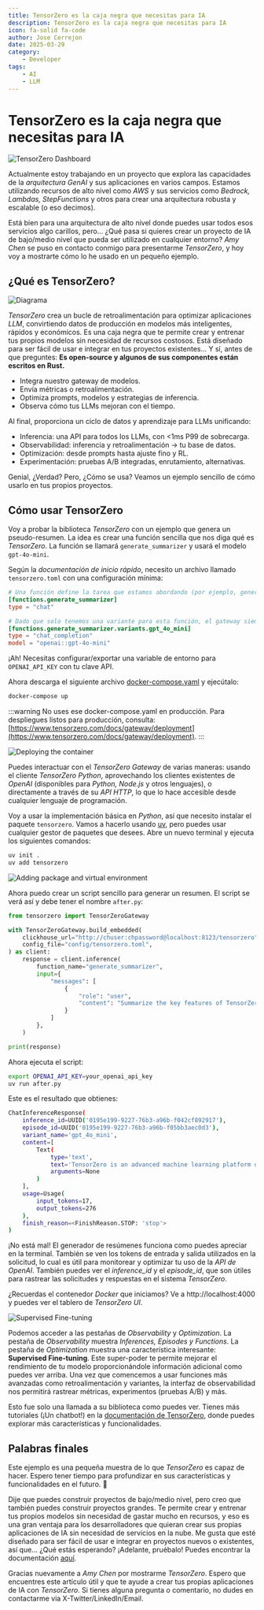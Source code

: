 ```yaml
---
title: TensorZero es la caja negra que necesitas para IA
description: TensorZero es la caja negra que necesitas para IA
icon: fa-solid fa-code
author: Jose Cerrejon
date: 2025-03-29
category:
    - Developer
tags:
    - AI
    - LLM
---
```


# TensorZero es la caja negra que necesitas para IA

![TensorZero Dashboard](/images/2025/03/tensonzero_01.png "TensorZero Dashboard")

Actualmente estoy trabajando en un proyecto que explora las capacidades de la _arquitectura GenAI_ y sus aplicaciones en varios campos. Estamos utilizando recursos de alto nivel como _AWS_ y sus servicios como _Bedrock, Lambdas, StepFunctions_ y otros para crear una arquitectura robusta y escalable (o eso decimos).

Está bien para una arquitectura de alto nivel donde puedes usar todos esos servicios algo carillos, pero... ¿Qué pasa si quieres crear un proyecto de IA de bajo/medio nivel que pueda ser utilizado en cualquier entorno? _Amy Chen_ se puso en contacto conmigo para presentarme _TensorZero_, y hoy voy a mostrarte cómo lo he usado en un pequeño ejemplo.

## ¿Qué es TensorZero?

![Diagrama](/images/2025/03/tensonzero_02.png "Diagrama de componentes")

_TensorZero_ crea un bucle de retroalimentación para optimizar aplicaciones _LLM_, convirtiendo datos de producción en modelos más inteligentes, rápidos y económicos. Es una caja negra que te permite crear y entrenar tus propios modelos sin necesidad de recursos costosos. Está diseñado para ser fácil de usar e integrar en tus proyectos existentes... Y sí, antes de que preguntes: **Es open-source y algunos de sus componentes están escritos en Rust.**

-   Integra nuestro gateway de modelos.
-   Envía métricas o retroalimentación.
-   Optimiza prompts, modelos y estrategias de inferencia.
-   Observa cómo tus LLMs mejoran con el tiempo.

Al final, proporciona un ciclo de datos y aprendizaje para LLMs unificando:

-   Inferencia: una API para todos los LLMs, con <1ms P99 de sobrecarga.
-   Observabilidad: inferencia y retroalimentación → tu base de datos.
-   Optimización: desde prompts hasta ajuste fino y RL.
-   Experimentación: pruebas A/B integradas, enrutamiento, alternativas.

Genial, ¿Verdad? Pero, ¿Cómo se usa? Veamos un ejemplo sencillo de cómo usarlo en tus propios proyectos.

## Cómo usar TensorZero

Voy a probar la biblioteca _TensorZero_ con un ejemplo que genera un pseudo-resumen. La idea es crear una función sencilla que nos diga qué es _TensorZero_. La función se llamará `generate_summarizer` y usará el modelo `gpt-4o-mini`.

Según la _documentación de inicio rápido_, necesito un archivo llamado `tensorzero.toml` con una configuración mínima:

```toml ./config/tensorzero.toml
# Una función define la tarea que estamos abordando (por ejemplo, generar un resumen)...
[functions.generate_summarizer]
type = "chat"

# Dado que solo tenemos una variante para esta función, el gateway siempre la usará.
[functions.generate_summarizer.variants.gpt_4o_mini]
type = "chat_completion"
model = "openai::gpt-4o-mini"
```

¡Ah! Necesitas configurar/exportar una variable de entorno para `OPENAI_API_KEY` con tu clave API.

Ahora descarga el siguiente archivo [docker-compose.yaml](https://raw.githubusercontent.com/tensorzero/tensorzero/refs/heads/main/examples/quickstart/docker-compose.yml) y ejecútalo:

```sh
docker-compose up
```

:::warning
No uses ese docker-compose.yaml en producción. Para despliegues listos para producción, consulta: [https://www.tensorzero.com/docs/gateway/deployment](https://www.tensorzero.com/docs/gateway/deployment).
:::

![Deploying the container](/images/2025/03/tensonzero_03.jpg "Deploying the container")

Puedes interactuar con el _TensorZero Gateway_ de varias maneras: usando el cliente _TensorZero Python_, aprovechando los clientes existentes de _OpenAI_ (disponibles para _Python, Node.js_ y otros lenguajes), o directamente a través de su _API HTTP_, lo que lo hace accesible desde cualquier lenguaje de programación.

Voy a usar la implementación básica en _Python_, así que necesito instalar el paquete `tensorzero`. Vamos a hacerlo usando [uv](https://docs.astral.sh/uv/), pero puedes usar cualquier gestor de paquetes que desees. Abre un nuevo terminal y ejecuta los siguientes comandos:

```sh
uv init .
uv add tensorzero
```

![Adding package and virtual environment](/images/2025/03/tensonzero_04.jpg "Adding package and virtual environment")

Ahora puedo crear un script sencillo para generar un resumen. El script se verá así y debe tener el nombre `after.py`:

```python ./after.py
from tensorzero import TensorZeroGateway

with TensorZeroGateway.build_embedded(
    clickhouse_url="http://chuser:chpassword@localhost:8123/tensorzero",
    config_file="config/tensorzero.toml",
) as client:
    response = client.inference(
        function_name="generate_summarizer",
        input={
            "messages": [
                {
                    "role": "user",
                    "content": "Summarize the key features of TensorZero.",
                }
            ]
        },
    )

print(response)
```

Ahora ejecuta el script:

```sh
export OPENAI_API_KEY=your_openai_api_key
uv run after.py
```

Este es el resultado que obtienes:

```sh
ChatInferenceResponse(
    inference_id=UUID('0195e199-9227-76b3-a96b-f042cf892917'),
    episode_id=UUID('0195e199-9227-76b3-a96b-f05bb3aec0d3'),
    variant_name='gpt_4o_mini',
    content=[
        Text(
            type='text',
            text='TensorZero is an advanced machine learning platform designed to accelerate the development and deployment of AI models. Here are the key features:\n\n1. **Model Development**: TensorZero offers intuitive tools for building and training machine learning models, making it accessible to users with varying levels of expertise.\n\n2. **Scalability**: The platform is designed to handle large datasets and complex models, enabling users to scale their projects efficiently.\n\n3. **Interoperability**: TensorZero can seamlessly integrate with various data sources and existing frameworks, allowing for flexibility in workflow and data management.\n\n4. **Real-time Collaboration**: It supports collaborative features, enabling teams to work together in real time on projects.\n\n5. **Monitoring and Visualization**: The platform includes tools for monitoring model performance and visualizing data, which helps in understanding and optimizing models.\n\n6. **Deployment Options**: TensorZero provides various deployment options, facilitating the launch of models in different environments, whether on-premises or in the cloud.\n\n7. **User-friendly Interface**: A user-friendly design simplifies navigation and enhances the user experience, catering to both novice and experienced users.\n\n8. **Customizable Workflows**: Users can create customized workflows to fit specific project needs, enhancing efficiency and productivity.\n\nTensorZero aims to streamline the machine learning lifecycle, from development to deployment, while ensuring ease of use and adaptability.',
            arguments=None
        )
    ],
    usage=Usage(
        input_tokens=17,
        output_tokens=276
    ),
    finish_reason=<FinishReason.STOP: 'stop'>
)
```

¡No está mal! El generador de resúmenes funciona como puedes apreciar en la terminal. También se ven los tokens de entrada y salida utilizados en la solicitud, lo cual es útil para monitorear y optimizar tu uso de la _API de OpenAI_. También puedes ver el _inference_id_ y el _episode_id_, que son útiles para rastrear las solicitudes y respuestas en el sistema _TensorZero_.

¿Recuerdas el contenedor _Docker_ que iniciamos? Ve a http://localhost:4000 y puedes ver el tablero de _TensorZero UI_.

![Supervised Fine-tuning](/images/2025/03/tensonzero_05.png "Supervised Fine-tuning")

Podemos acceder a las pestañas de _Observability_ y _Optimization_. La pestaña de _Observability_ muestra _Inferences, Episodes y Functions_. La pestaña de _Optimization_ muestra una característica interesante: **Supervised Fine-tuning**. Este super-poder te permite mejorar el rendimiento de tu modelo proporcionándole información adicional como puedes ver arriba. Una vez que comencemos a usar funciones más avanzadas como retroalimentación y variantes, la interfaz de observabilidad nos permitirá rastrear métricas, experimentos (pruebas A/B) y más.

Esto fue solo una llamada a su biblioteca como puedes ver. Tienes más tutoriales (¡Un chatbot!) en la [documentación de TensorZero](https://www.tensorzero.com/docs/gateway/tutorials), donde puedes explorar más características y funcionalidades.

## Palabras finales

Este ejemplo es una pequeña muestra de lo que _TensorZero_ es capaz de hacer. Espero tener tiempo para profundizar en sus características y funcionalidades en el futuro. 💪

Dije que puedes construir proyectos de bajo/medio nivel, pero creo que también puedes construir proyectos grandes. Te permite crear y entrenar tus propios modelos sin necesidad de gastar mucho en recursos, y eso es una gran ventaja para los desarrolladores que quieran crear sus propias aplicaciones de IA sin necesidad de servicios en la nube. Me gusta que esté diseñado para ser fácil de usar e integrar en proyectos nuevos o existentes, así que... ¿Qué estás esperando? ¡Adelante, pruébalo! Puedes encontrar la documentación [aquí](https://www.tensorzero.com/docs).

Gracias nuevamente a _Amy Chen_ por mostrarme _TensorZero_. Espero que encuentres este artículo útil y que te ayude a crear tus propias aplicaciones de IA con _TensorZero_. Si tienes alguna pregunta o comentario, no dudes en contactarme via X-Twitter/LinkedIn/Email.
